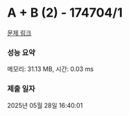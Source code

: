 # A + B (2) - 174704/1 

[문제 링크](https://level.goorm.io/exam/174704/a-b-2/quiz/1) 

### 성능 요약

메모리: 31.13 MB, 시간: 0.03 ms

### 제출 일자

2025년 05월 28일 16:40:01

